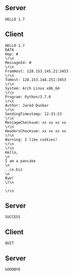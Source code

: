 ## Server

```
HELLO 1.7
```

## Client

```
HELLO 1.7
DATA
Hop: #
\r\n
MessageId: #
\r\n
FromHost: 128.153.145.21:3453
\r\n
ToHost: 128.153.144.251:3453
\r\n
System: Arch Linux x86_64
\r\n
Program: Python/3.7.0
\r\n
Author: Jared Dunbar
\r\n
SendingTimestamp: 12:33:23
\r\n
MessageChecksum: xx xx xx xx
\r\n
HeadersChecksum: xx xx xx xx
\r\n
Warning: I like cookies!
\r\n
\r\n
Hello,
\n
I am a pancake
\n
..co.biz
\n
Bye!
\r\n
.
\r\n
```

## Server

```
SUCCESS
```

## Client

```
QUIT
```

## Server

```
GOODBYE
```
